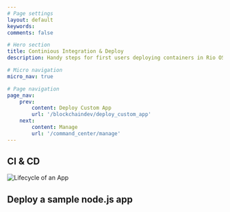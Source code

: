 ```yaml
---
# Page settings
layout: default
keywords:
comments: false

# Hero section
title: Continious Integration & Deploy
description: Handy steps for first users deploying containers in Rio OS

# Micro navigation
micro_nav: true

# Page navigation
page_nav:
    prev:
        content: Deploy Custom App
        url: '/blockchaindev/deploy_custom_app'
    next:
        content: Manage
        url: '/command_center/manage'
---
```


## CI & CD

![Lifecycle of an App](/docs/doks-theme/assets/images/developers/RIO_OS_Dev_Tools_CI_CD.png)


## Deploy a sample node.js app 

